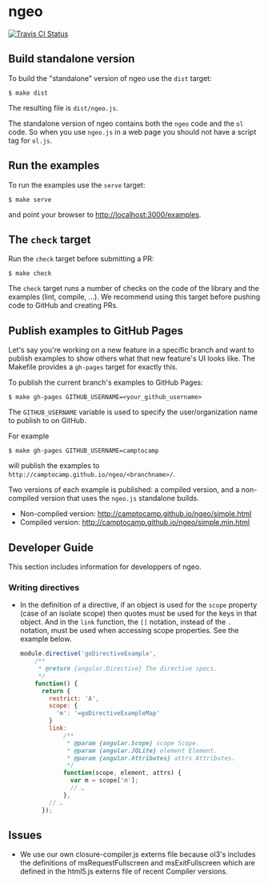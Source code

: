# ngeo

[![Travis CI Status](https://api.travis-ci.org/camptocamp/ngeo.svg?branch=master)](https://travis-ci.org/camptocamp/ngeo)

## Build standalone version

To build the "standalone" version of ngeo use the `dist` target:

```shell
$ make dist
```

The resulting file is `dist/ngeo.js`.

The standalone version of ngeo contains both the `ngeo` code and the `ol` code.
So when you use `ngeo.js` in a web page you should not have a script tag for
`ol.js`.

## Run the examples

To run the examples use the `serve` target:

```shell
$ make serve
```

and point your browser to
[http://localhost:3000/examples](http://localhost:3000/examples).

## The `check` target

Run the `check` target before submitting a PR:

```shell
$ make check
```

The `check` target runs a number of checks on the code of the library and
the examples (lint, compile, …). We recommend using this target before pushing
code to GitHub and creating PRs.

## Publish examples to GitHub Pages

Let's say you're working on a new feature in a specific branch and want to
publish examples to show others what that new feature's UI looks like. The
Makefile provides a `gh-pages` target for exactly this.

To publish the current branch's examples to GitHub Pages:

```shell
$ make gh-pages GITHUB_USERNAME=<your_github_username>
```

The `GITHUB_USERNAME` variable is used to specify the user/organization name to
publish to on GitHub.

For example

```shell
$ make gh-pages GITHUB_USERNAME=camptocamp
```

will publish the examples to `http://camptocamp.github.io/ngeo/<branchname>/`.

Two versions of each example is published: a compiled version, and
a non-compiled version that uses the `ngeo.js` standalone builds.

* Non-compiled version: http://camptocamp.github.io/ngeo/simple.html
* Compiled version: http://camptocamp.github.io/ngeo/simple.min.html

## Developer Guide

This section includes information for developpers of ngeo.

### Writing directives

* In the definition of a directive, if an object is used for the `scope`
  property (case of an isolate scope) then quotes must be used for the keys in
  that object. And in the `link` function, the `[]` notation, instead of the
  `.` notation, must be used when accessing scope properties. See the example
  below.

  ```js
  module.directive('goDirectiveExample',
      /**
       * @return {angular.Directive} The directive specs.
       */
      function() {
        return {
          restrict: 'A',
          scope: {
            'm': '=goDirectiveExampleMap'
          }
          link:
              /**
               * @param {angular.Scope} scope Scope.
               * @param {angular.JQLite} element Element.
               * @param {angular.Attributes} attrs Attributes.
               */
              function(scope, element, attrs) {
                var m = scope['m'];
                // …
              },
          // …
        });
  ```

## Issues

* We use our own closure-compiler.js externs file because ol3's includes the
  definitions of msRequestFullscreen and msExitFullscreen which are defined in
  the html5.js externs file of recent Compiler versions.
